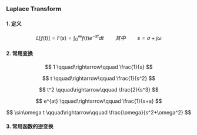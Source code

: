 ### Laplace Transform

#### 1. 定义


$$
L[f(t)] = F(s) = \int_{0}^{\infty}f(t)e^{-st}dt
\qquad 其中\qquad s=\sigma + j\omega
$$


#### 2. 常用变换


$$
1  \qquad\rightarrow\qquad    \frac{1}{s}
$$

$$
t    \qquad\rightarrow\qquad    \frac{1}{s^2}
$$

$$
t^2    \qquad\rightarrow\qquad    \frac{2}{s^3}
$$

$$
e^{at}    \qquad\rightarrow\qquad    \frac{1}{s+a}
$$

$$
\sin\omega t    \qquad\rightarrow\qquad    \frac{\omega}{s^2+\omega^2}
$$

















#### 3. 常用函数的逆变换



